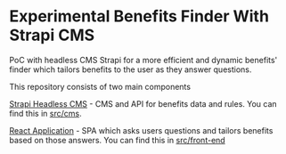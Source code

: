 
# Experimental Benefits Finder With Strapi CMS

PoC with headless CMS Strapi for a more efficient and dynamic benefits' finder which tailors benefits to the user as they answer questions.

This repository consists of two main components 

[Strapi Headless CMS](https://strapi.io/) - CMS and API for benefits data and rules. You can find this in [src/cms](./src/cms).

[React Application](https://reactjs.org/) - SPA which asks users questions and tailors benefits based on those answers. You can find this in [src/front-end](./src/front-end)




